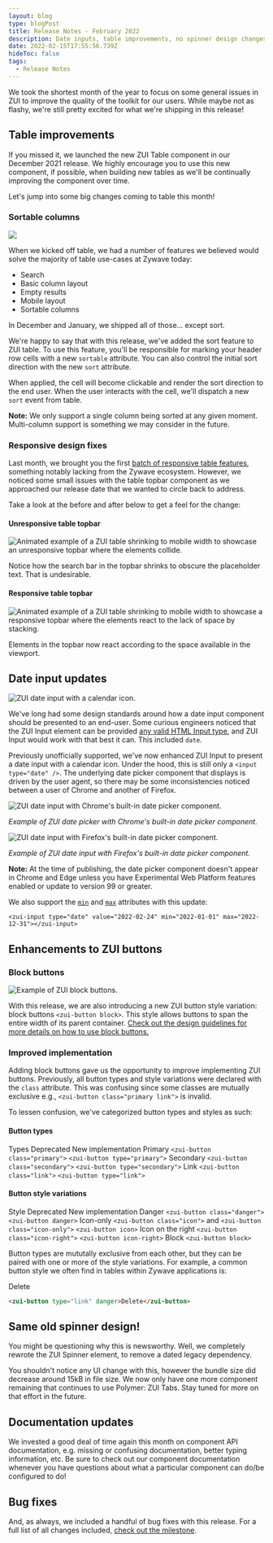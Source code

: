 ```yaml
---
layout: blog
type: blogPost
title: Release Notes - February 2022
description: Date inputs, table improvements, no spinner design changes, and bug fixes!
date: 2022-02-15T17:55:56.739Z
hideToc: false
tags:
  - Release Notes
---
```

We took the shortest month of the year to focus on some general issues in ZUI to improve the quality of the toolkit for our users. While maybe not as flashy, we're still pretty excited for what we're shipping in this release!

## Table improvements

If you missed it, we launched the new ZUI Table component in our December 2021 release. We highly encourage you to use this new component, if possible, when building new tables as we'll be continually improving the component over time.

Let's jump into some big changes coming to table this month!

### Sortable columns

![](/images/zui-table-sortable-example.png)

When we kicked off table, we had a number of features we believed would solve the majority of table use-cases at Zywave today:

* Search 
* Basic column layout 
* Empty results 
* Mobile layout 
* Sortable columns 

In December and January, we shipped all of those... except sort. 

We're happy to say that with this release, we've added the sort feature to ZUI table. To use this feature, you'll be responsible for marking your header row cells with a new `sortable` attribute. You can also control the initial sort direction with the new `sort` attribute. 

When applied, the cell will become clickable and render the sort direction to the end user. When the user interacts with the cell, we'll dispatch a new `sort` event from table.

<docs-note><strong>Note:</strong> We only support a single column being sorted at any given moment. Multi-column support is something we may consider in the future.</docs-note>

### Responsive design fixes

Last month, we brought you the first [batch of responsive table features](https://booster.zywave.dev/blog/posts/2022-01-20-release-notes-january-2022/#zui-table-is-now-mobile-responsive), something notably lacking from the Zywave ecosystem. However, we noticed some small issues with the table topbar component as we approached our release date that we wanted to circle back to address.

Take a look at the before and after below to get a feel for the change:

#### Unresponsive table topbar

![Animated example of a ZUI table shrinking to mobile width to showcase an unresponsive topbar where the elements collide.](/images/zui-table-topbar-unresponsive-example.gif)

Notice how the search bar in the topbar shrinks to obscure the placeholder text. That is undesirable.

#### Responsive table topbar

![Animated example of a ZUI table shrinking to mobile width to showcase a responsive topbar where the elements react to the lack of space by stacking.](/images/zui-table-topbar-responsive-example.gif)

Elements in the topbar now react according to the space available in the viewport.



## Date input updates

![ZUI date input with a calendar icon.](/images/zui-input-date.png)

We've long had some design standards around how a date input component should be presented to an end-user. Some curious engineers noticed that the ZUI Input element can be provided [any valid HTML Input type](https://developer.mozilla.org/en-US/docs/Web/HTML/Element/Input#input_types), and ZUI Input would work with that best it can. This included `date`. 

Previously unofficially supported, we've now enhanced ZUI Input to present a date input with a calendar icon. Under the hood, this is still only a `<input type="date" />`. The underlying date picker component that displays is driven by the user agent, so there may be some inconsistencies noticed between a user of Chrome and another of Firefox.

![ZUI date input with Chrome's built-in date picker component.](/images/zui-input-date-chrome.png)

*Example of ZUI date picker with Chrome's built-in date picker component.*

![ZUI date input with Firefox's built-in date picker component.](/images/zui-input-date-firefox.png)

*Example of ZUI date input with Firefox's built-in date picker component.*

<docs-note><strong>Note:</strong> At the time of publishing, the date picker component doesn't appear in Chrome and Edge unless you have Experimental Web Platform features enabled or update to version 99 or greater.</docs-note>

We also support the [`min`](https://developer.mozilla.org/en-US/docs/Web/HTML/Element/input/date#min) and [`max`](https://developer.mozilla.org/en-US/docs/Web/HTML/Element/input/date#max) attributes with this update:

```
<zui-input type="date" value="2022-02-24" min="2022-01-01" max="2022-12-31"></zui-input>
```



## Enhancements to ZUI buttons

### Block buttons

![Example of ZUI block buttons.](/images/zui-button-block-example.png)

With this release, we are also introducing a new ZUI button style variation: block buttons `<zui-button block>`. This style allows buttons to span the entire width of its parent container. [Check out the design guidelines for more details on how to use block buttons.](https://booster.zywave.dev/design-system/components/buttons/?tab=usage)

### Improved implementation

Adding block buttons gave us the opportunity to improve implementing ZUI buttons. Previously, all button types and style variations were declared with the `class` attribute. This was confusing since some classes are mutually exclusive e.g., `<zui-button class="primary link">` is invalid.

To lessen confusion, we've categorized button types and styles as such:

#### Button types

<zui-table style="--zui-table-columns-template: 12ch 1fr 1fr;">
  <zui-table-row header>
    <zui-table-cell>Types</zui-table-cell>
    <zui-table-cell>Deprecated</zui-table-cell>
    <zui-table-cell>New implementation</zui-table-cell>
  </zui-table-row>
  <zui-table-row>
    <zui-table-cell>Primary</zui-table-cell>
    <zui-table-cell><code>&lt;zui-button class="primary"&gt;</code></zui-table-cell>
    <zui-table-cell><code>&lt;zui-button type="primary"&gt;</code></zui-table-cell>
  </zui-table-row>
  <zui-table-row>
    <zui-table-cell>Secondary</zui-table-cell>
    <zui-table-cell><code>&lt;zui-button class="secondary"&gt;</code></zui-table-cell>
    <zui-table-cell><code>&lt;zui-button type="secondary"&gt;</code></zui-table-cell>
  </zui-table-row>
  <zui-table-row>
    <zui-table-cell>Link</zui-table-cell>
    <zui-table-cell><code>&lt;zui-button class="link"&gt;</code></zui-table-cell>
    <zui-table-cell><code>&lt;zui-button type="link"&gt;</code></zui-table-cell>
  </zui-table-row>
</zui-table>

#### Button style variations

<zui-table style="--zui-table-columns-template: 18ch 1fr 1fr;">
  <zui-table-row header>
    <zui-table-cell>Style</zui-table-cell>
    <zui-table-cell>Deprecated</zui-table-cell>
    <zui-table-cell>New implementation</zui-table-cell>
  </zui-table-row>
  <zui-table-row>
    <zui-table-cell>Danger</zui-table-cell>
    <zui-table-cell><code>&lt;zui-button class="danger"&gt;</code></zui-table-cell>
    <zui-table-cell><code>&lt;zui-button danger&gt;</code></zui-table-cell>
  </zui-table-row>
  <zui-table-row>
    <zui-table-cell>Icon-only</zui-table-cell>
    <zui-table-cell><code>&lt;zui-button class="icon"&gt;</code> and <code>&lt;zui-button class="icon-only"&gt;</code>
    </zui-table-cell>
    <zui-table-cell><code>&lt;zui-button icon&gt;</code></zui-table-cell>
  </zui-table-row>
  <zui-table-row>
    <zui-table-cell>Icon on the right</zui-table-cell>
    <zui-table-cell><code>&lt;zui-button class="icon-right"&gt;</code></zui-table-cell>
    <zui-table-cell><code>&lt;zui-button icon-right&gt;</code></zui-table-cell>
  </zui-table-row>
  <zui-table-row>
    <zui-table-cell>Block</zui-table-cell>
    <zui-table-cell></zui-table-cell>
    <zui-table-cell><code>&lt;zui-button block&gt;</code></zui-table-cell>
  </zui-table-row>
</zui-table>

Button types are mututally exclusive from each other, but they can be paired with one or more of the style variations. For example, a common button style we often find in tables within Zywave applications is:

<zui-button type="link" danger>Delete</zui-button>

```html
<zui-button type="link" danger>Delete</zui-button>
```



## Same old spinner design!

You might be questioning why this is newsworthy. Well, we completely rewrote the ZUI Spinner element, to remove a dated legacy dependency.

You shouldn't notice any UI change with this, however the bundle size did decrease around 15kB in file size. We now only have one more component remaining that continues to use Polymer: ZUI Tabs. Stay tuned for more on that effort in the future.



## Documentation updates

We invested a good deal of time again this month on component API documentation, e.g. missing or confusing documentation, better typing information, etc. Be sure to check out our component documentation whenever you have questions about what a particular component can do/be configured to do!



## Bug fixes

And, as always, we included a handful of bug fixes with this release. For a full list of all changes included, [check out the milestone](https://gitlab.com/groups/zywave/devkit/-/milestones/20#tab-issues).